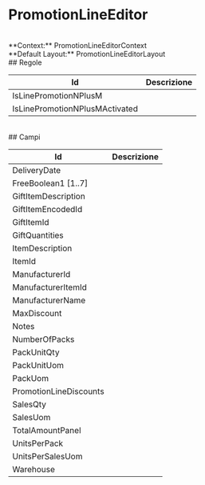 
# PromotionLineEditor

<br/>
**Context:** PromotionLineEditorContext
<br/>
**Default Layout:** PromotionLineEditorLayout


<br/>
## Regole

| Id | Descrizione | 
| --- | --- | 
| IsLinePromotionNPlusM |  | 
| IsLinePromotionNPlusMActivated |  | 

<br/>
## Campi

| Id | Descrizione | 
| --- | --- | 
| DeliveryDate |  | 
| FreeBoolean1 [1..7] |  | 
| GiftItemDescription |  | 
| GiftItemEncodedId |  | 
| GiftItemId |  | 
| GiftQuantities |  | 
| ItemDescription |  | 
| ItemId |  | 
| ManufacturerId |  | 
| ManufacturerItemId |  | 
| ManufacturerName |  | 
| MaxDiscount |  | 
| Notes |  | 
| NumberOfPacks |  | 
| PackUnitQty |  | 
| PackUnitUom |  | 
| PackUom |  | 
| PromotionLineDiscounts |  | 
| SalesQty |  | 
| SalesUom |  | 
| TotalAmountPanel |  | 
| UnitsPerPack |  | 
| UnitsPerSalesUom |  | 
| Warehouse |  | 

